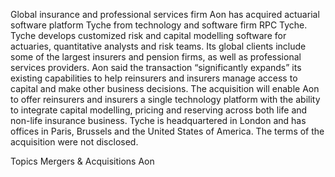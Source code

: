 Global insurance and professional services firm Aon has acquired actuarial software platform Tyche from technology and software firm RPC Tyche.
Tyche develops customized risk and capital modelling software for actuaries, quantitative analysts and risk teams. Its global clients include some of the largest insurers and pension firms, as well as professional services providers.
Aon said the transaction “significantly expands” its existing capabilities to help reinsurers and insurers manage access to capital and make other business decisions. The acquisition will enable Aon to offer reinsurers and insurers a single technology platform with the ability to integrate capital modelling, pricing and reserving across both life and non-life insurance business.
Tyche is headquartered in London and has offices in Paris, Brussels and the United States of America.
The terms of the acquisition were not disclosed.

Topics
Mergers & Acquisitions
Aon
